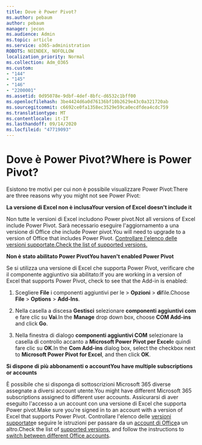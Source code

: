 ```yaml
---
title: Dove è Power Pivot?
ms.author: pebaum
author: pebaum
manager: jecon
ms.audience: Admin
ms.topic: article
ms.service: o365-administration
ROBOTS: NOINDEX, NOFOLLOW
localization_priority: Normal
ms.collection: Adm_O365
ms.custom:
- "144"
- "145"
- "146"
- "2200001"
ms.assetid: 0d95078e-9dbf-4def-8bfc-d6532c1bff00
ms.openlocfilehash: 3be4424d6a0d76136bf10b2629e43c0a321720ab
ms.sourcegitcommit: c6692ce0fa1358ec3529e59ca0ecdfdea4cdc759
ms.translationtype: MT
ms.contentlocale: it-IT
ms.lasthandoff: 09/14/2020
ms.locfileid: "47719093"
---
```

# <a name="where-is-power-pivot"></a><span data-ttu-id="62af3-102">Dove è Power Pivot?</span><span class="sxs-lookup"><span data-stu-id="62af3-102">Where is Power Pivot?</span></span>

<span data-ttu-id="62af3-103">Esistono tre motivi per cui non è possibile visualizzare Power Pivot:</span><span class="sxs-lookup"><span data-stu-id="62af3-103">There are three reasons why you might not see Power Pivot:</span></span>
  
<span data-ttu-id="62af3-104">**La versione di Excel non è inclusa**</span><span class="sxs-lookup"><span data-stu-id="62af3-104">**Your version of Excel doesn't include it**</span></span>
  
<span data-ttu-id="62af3-105">Non tutte le versioni di Excel includono Power pivot.</span><span class="sxs-lookup"><span data-stu-id="62af3-105">Not all versions of Excel include Power Pivot.</span></span> <span data-ttu-id="62af3-106">Sarà necessario eseguire l'aggiornamento a una versione di Office che include Power pivot.</span><span class="sxs-lookup"><span data-stu-id="62af3-106">You will need to upgrade to a version of Office that includes Power Pivot.</span></span> [<span data-ttu-id="62af3-107">Controllare l'elenco delle versioni supportate.</span><span class="sxs-lookup"><span data-stu-id="62af3-107">Check the list of supported versions.</span></span>](https://support.office.com/article/aa64e217-4b6e-410b-8337-20b87e1c2a4b.aspx)
  
<span data-ttu-id="62af3-108">**Non è stato abilitato Power Pivot**</span><span class="sxs-lookup"><span data-stu-id="62af3-108">**You haven't enabled Power Pivot**</span></span>
  
<span data-ttu-id="62af3-109">Se si utilizza una versione di Excel che supporta Power Pivot, verificare che il componente aggiuntivo sia abilitato:</span><span class="sxs-lookup"><span data-stu-id="62af3-109">If you are working in a version of Excel that supports Power Pivot, check to see that the Add-in is enabled:</span></span>
  
1. <span data-ttu-id="62af3-110">Scegliere **File** i componenti aggiuntivi per le \> **Opzioni** \> **di**file.</span><span class="sxs-lookup"><span data-stu-id="62af3-110">Choose **File** \> **Options** \> **Add-Ins**.</span></span>

2. <span data-ttu-id="62af3-111">Nella casella a discesa **Gestisci** selezionare **componenti aggiuntivi com** e fare clic su **Vai**.</span><span class="sxs-lookup"><span data-stu-id="62af3-111">In the **Manage** drop down box, choose **COM Add-ins** and click **Go**.</span></span>

3. <span data-ttu-id="62af3-112">Nella finestra di dialogo **componenti aggiuntivi COM** selezionare la casella di controllo accanto a **Microsoft Power Pivot per Excel**e quindi fare clic su **OK**.</span><span class="sxs-lookup"><span data-stu-id="62af3-112">In the **Com Add-ins** dialog box, select the checkbox next to **Microsoft Power Pivot for Excel**, and then click **OK**.</span></span>

<span data-ttu-id="62af3-113">**Si dispone di più abbonamenti o account**</span><span class="sxs-lookup"><span data-stu-id="62af3-113">**You have multiple subscriptions or accounts**</span></span>
  
<span data-ttu-id="62af3-114">È possibile che si disponga di sottoscrizioni Microsoft 365 diverse assegnate a diversi account utente.</span><span class="sxs-lookup"><span data-stu-id="62af3-114">You might have different Microsoft 365 subscriptions assigned to different user accounts.</span></span> <span data-ttu-id="62af3-115">Assicurarsi di aver eseguito l'accesso a un account con una versione di Excel che supporta Power pivot.</span><span class="sxs-lookup"><span data-stu-id="62af3-115">Make sure you're signed in to an account with a version of Excel that supports Power Pivot.</span></span> <span data-ttu-id="62af3-116">Controllare l'elenco delle [versioni supportate](https://support.office.com/article/aa64e217-4b6e-410b-8337-20b87e1c2a4b.aspx)e seguire le istruzioni per passare da un [account di Office](https://support.office.com/article/b9582171-fd1f-4284-9846-bdd72bb28426.aspx#BKMK_WebSwitchAccounts)a un altro.</span><span class="sxs-lookup"><span data-stu-id="62af3-116">Check the list of [supported versions](https://support.office.com/article/aa64e217-4b6e-410b-8337-20b87e1c2a4b.aspx), and follow the instructions to [switch between different Office accounts](https://support.office.com/article/b9582171-fd1f-4284-9846-bdd72bb28426.aspx#BKMK_WebSwitchAccounts).</span></span>
